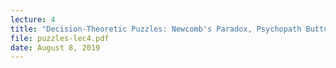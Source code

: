 ```yaml
---
lecture: 4
title: "Decision-Theoretic Puzzles: Newcomb's Paradox, Psychopath Button Problem, The Monty Hall Problem, The Reviewer Paradox"
file: puzzles-lec4.pdf
date: August 8, 2019
---
```

